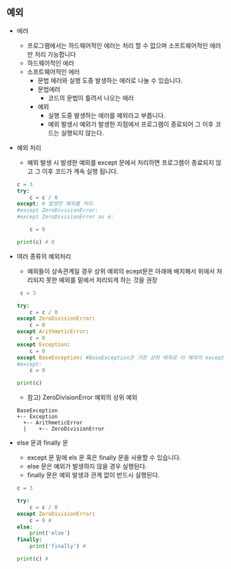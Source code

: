 ## 예외
* 에러
    * 프로그램에서는 하드웨어적인 에러는 처리 할 수 없으며 소프트웨어적인 에러만 처리 가능합니다
    * 하드웨어적인 에러
    * 소프트웨어적인 에러
        * 문법 에러와 실행 도중 발생하는 에러로 나눌 수 있습니다.
        * 문법에러
            * 코드의 문법이 틀려서 나오는 에러
        * 예외
            * 실행 도중 발생하는 에러를 예외라고 부릅니다.
            * 예외 발생시 예외가 발생한 지점에서 프로그램이 종료되어 그 이후 코드는 실행되지 않는다.

* 예외 처리
    * 예외 발생 시 발생한 예외를 except 문에서 처리하면 프로그램이 종료되지 않고 그 이후 코드가 계속 실행 됩니다.
    ```py
    c = 3
    try:
        c = c / 0
    except: # 발생한 예외를 처리
    #except ZeroDivisionError:
    #except ZeroDivisionError as e:
    
        c = 0
    
    print(c) # 0

    ```
* 여러 종류의 예외처리
    * 예외들이 상속관계일 경우 상위 예외의 ecept문은 아래에 배치해서 위에서 처리되지 못한 예외를 밑에서 처리되게 하는 것을 권장
    ```py
     c = 3

    try:
        c = c / 0
    except ZeroDivisionError:
        c = 0
    except ArithmeticError:
        c = 0    
    except Exception: 
        c = 0    
    except BaseException: #BaseException은 가장 상위 예외로 이 예외의 except 문은 어떠한 예외도 처리 가능
    #except: 
        c = 0

    print(c) 
    
    ```
    * 참고) ZeroDivisionError 예외의 상위 예외
    ```
    BaseException
    +-- Exception
      +-- ArithmeticError
      |    +-- ZeroDivisionError
    ```

* else 문과 finally 문
    * except 문 밑에 els 문 혹은 finally 문을 사용할 수 있습니다.
    * else 문은 예외가 발생하지 않을 경우 실행된다.
    * finally 문은 예외 발생과 관계 없이 반드시 실행된다.
    ```py
    c = 3

    try:    
        c = c / 0 
    except ZeroDivisionError:
        c = 0 #
    else: 
        print('else')    
    finally: 
        print('finally') #
    
    print(c) #   

    ```